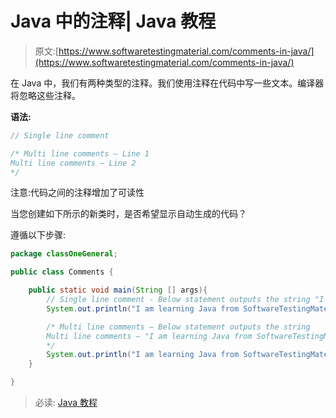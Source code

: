 # Java 中的注释| Java 教程

> 原文:[https://www.softwaretestingmaterial.com/comments-in-java/](https://www.softwaretestingmaterial.com/comments-in-java/)

在 Java 中，我们有两种类型的注释。我们使用注释在代码中写一些文本。编译器将忽略这些注释。

**语法:**

```java
// Single line comment
```

```java
/* Multi line comments – Line 1
Multi line comments – Line 2
*/ 
```

注意:代码之间的注释增加了可读性

当您创建如下所示的新类时，是否希望显示自动生成的代码？

遵循以下步骤:

```java
package classOneGeneral;

public class Comments {

	public static void main(String [] args){
		// Single line comment - Below statement outputs the string "I am learning Java from SoftwareTestingMaterial"
		System.out.println("I am learning Java from SoftwareTestingMaterial");

		/* Multi line comments – Below statement outputs the string
		Multi line comments – "I am learning Java from SoftwareTestingMaterial"
		*/ 
		System.out.println("I am learning Java from SoftwareTestingMaterial");
	}

}
```

> 必读: [Java 教程](https://www.softwaretestingmaterial.com/java-tutorial/)